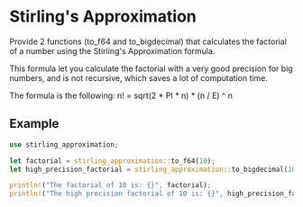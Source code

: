 # Stirling's Approximation

Provide 2 functions (to_f64 and to_bigdecimal) that calculates the
factorial of a number using the Stirling's Approximation formula.

This formula let you calculate the factorial with a very good precision
for big numbers, and is not recursive, which saves a lot of computation
time.

The formula is the following:
n! = sqrt(2 * PI * n) * (n / E) ^ n

## Example

```rust
use stirling_approximation;

let factorial = stirling_approximation::to_f64(10);
let high_precision_factorial = stirling_approximation::to_bigdecimal(10);

println!("The factorial of 10 is: {}", factorial);
println!("The high precision factorial of 10 is: {}", high_precision_factorial);
```
